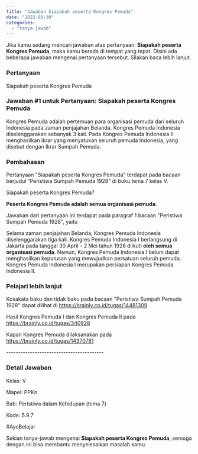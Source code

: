 ```yaml
---
title: "Jawaban Siapakah peserta Kongres Pemuda​"
date: "2022-03-30"
categories: 
  - "tanya-jawab"
---
```


Jika kamu sedang mencari jawaban atas pertanyaan: **Siapakah peserta Kongres Pemuda​**, maka kamu berada di tempat yang tepat. Disini ada beberapa jawaban mengenai pertanyaan tersebut. Silakan baca lebih lanjut.

### Pertanyaan

Siapakah peserta Kongres Pemuda​

### Jawaban #1 untuk Pertanyaan: Siapakah peserta Kongres Pemuda​

Kongres Pemuda adalah pertemuan para organisasi pemuda dari seluruh Indonesia pada zaman penjajahan Belanda. Kongres Pemuda Indonesia diselenggarakan sebanyak 3 kali. Pada Kongres Pemuda Indonesia II menghasilkan ikrar yang menyatukan seluruh pemuda Indonesia, yang disebut dengan Ikrar Sumpah Pemuda.

### Pembahasan

Pertanyaan "Siapakah peserta Kongres Pemuda" terdapat pada bacaan berjudul “Peristiwa Sumpah Pemuda 1928” di buku tema 7 kelas V.

Siapakah peserta Kongres Pemuda?

**Peserta Kongres Pemuda adalah semua organisasi pemuda**.

Jawaban dari pertanyaan ini terdapat pada paragraf 1 bacaan "Peristiwa Sumpah Pemuda 1928", yaitu

Selama zaman penjajahan Belanda, Kongres Pemuda Indonesia diselenggarakan tiga kali. Kongres Pemuda Indonesia I berlangsung di Jakarta pada tanggal 30 April – 2 Mei tahun 1926 diikuti **oleh semua organisasi pemuda**. Namun, Kongres Pemuda Indonesia I belum dapat menghasilkan keputusan yang mewujudkan persatuan seluruh pemuda. Kongres Pemuda Indonesia I merupakan persiapan Kongres Pemuda Indonesia II.

### Pelajari lebih lanjut

Kosakata baku dan tidak baku pada bacaan "Peristiwa Sumpah Pemuda 1928" dapat dilihat di https://brainly.co.id/tugas/14481309

Hasil Kongres Pemuda I dan Kongres Pemuda II pada https://brainly.co.id/tugas/340928

Kapan Kongres Pemuda dilaksanakan pada https://brainly.co.id/tugas/14370781

\-----------------------------------------

### Detail Jawaban

Kelas: V

Mapel: PPKn

Bab: Peristiwa dalam Kehidupan (tema 7)

Kode: 5.9.7

#AyoBelajar

Sekian tanya-jawab mengenai **Siapakah peserta Kongres Pemuda​**, semoga dengan ini bisa membantu menyelesaikan masalah kamu.
